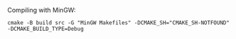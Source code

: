 Compiling with MinGW:

```
cmake -B build src -G "MinGW Makefiles" -DCMAKE_SH="CMAKE_SH-NOTFOUND" -DCMAKE_BUILD_TYPE=Debug
```
